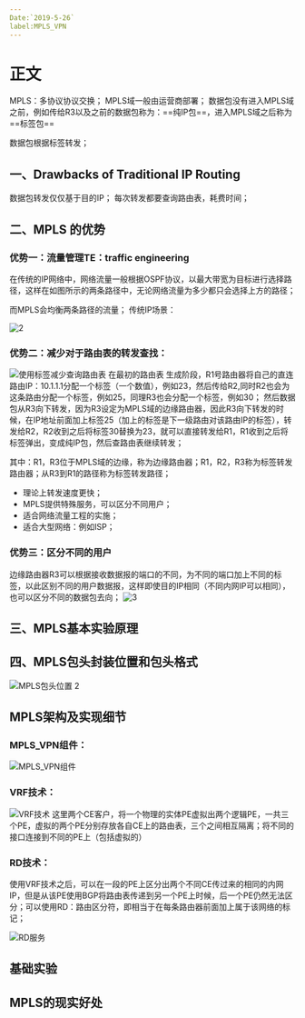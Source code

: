 ```yaml
---
Date:`2019-5-26`
label:MPLS_VPN
---
```


# 正文
MPLS：多协议协议交换；
MPLS域一般由运营商部署；
数据包没有进入MPLS域之前，例如传给R3以及之前的数据包称为：==纯IP包==，进入MPLS域之后称为==标签包==

数据包根据标签转发；

## 一、Drawbacks of Traditional IP Routing

数据包转发仅仅基于目的IP；
每次转发都要查询路由表，耗费时间；



## 二、MPLS 的优势

### 优势一：流量管理TE：traffic engineering
在传统的IP网络中，网络流量一般根据OSPF协议，以最大带宽为目标进行选择路径，这样在如图所示的两条路径中，无论网络流量为多少都只会选择上方的路径；

而MPLS会均衡两条路径的流量；
传统IP场景：

![2]($resource/2.jpg)


### 优势二：减少对于路由表的转发查找：
![使用标签减少查询路由表]($resource/%E4%BD%BF%E7%94%A8%E6%A0%87%E7%AD%BE%E5%87%8F%E5%B0%91%E6%9F%A5%E8%AF%A2%E8%B7%AF%E7%94%B1%E8%A1%A8.jpg)
在最初的路由表 生成阶段，R1号路由器将自己的直连路由IP：10.1.1.1分配一个标签（一个数值），例如23，然后传给R2,同时R2也会为这条路由分配一个标签，例如25，同理R3也会分配一个标签，例如30；
然后数据包从R3向下转发，因为R3设定为MPLS域的边缘路由器，因此R3向下转发的时候，在IP地址前面加上标签25（加上的标签是下一级路由对该路由IP的标签），转发给R2，R2收到之后将标签30替换为23，就可以直接转发给R1，R1收到之后将标签弹出，变成纯IP包，然后查路由表继续转发；

其中：R1，R3位于MPLS域的边缘，称为边缘路由器；R1，R2，R3称为标签转发路由器；从R3到R1的路径称为标签转发路径；

- 理论上转发速度更快；
- MPLS提供特殊服务，可以区分不同用户；
- 适合网络流量工程的实施；
- 适合大型网络：例如ISP；



### 优势三：区分不同的用户
边缘路由器R3可以根据接收数据报的端口的不同，为不同的端口加上不同的标签，以此区别不同的用户数据报，这样即使目的IP相同（不同内网IP可以相同），也可以区分不同的数据包去向；
![3]($resource/3.jpg)


## 三、MPLS基本实验原理



## 四、MPLS包头封装位置和包头格式

![MPLS包头位置 2]($resource/MPLS%E5%8C%85%E5%A4%B4%E4%BD%8D%E7%BD%AE%202.jpg)

## MPLS架构及实现细节

### MPLS_VPN组件：
![MPLS_VPN组件]($resource/MPLS_VPN%E7%BB%84%E4%BB%B6.jpg)


### VRF技术：
![VRF技术]($resource/VRF%E6%8A%80%E6%9C%AF.jpg)
这里两个CE客户，将一个物理的实体PE虚拟出两个逻辑PE，一共三个PE，虚拟的两个PE分别存放各自CE上的路由表，三个之间相互隔离；将不同的接口连接到不同的PE上（包括虚拟的）


### RD技术：
使用VRF技术之后，可以在一段的PE上区分出两个不同CE传过来的相同的内网IP，但是从该PE使用BGP将路由表传递到另一个PE上时候，后一个PE仍然无法区分；可以使用RD：路由区分符，即相当于在每条路由器前面加上属于该网络的标记；

![RD服务]($resource/RD%E6%9C%8D%E5%8A%A1.jpg)

## 基础实验

## MPLS的现实好处



